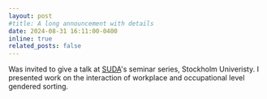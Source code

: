 ```yaml
---
layout: post
#title: A long announcement with details
date: 2024-08-31 16:11:00-0400
inline: true
related_posts: false
---
```


Was invited to give a talk at [SUDA](https://www.su.se/english/research/research-groups/stockholm-university-demography-unit-suda)'s seminar series, Stockholm Univeristy. I presented work on the interaction of workplace and occupational level gendered sorting. 